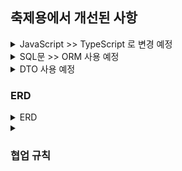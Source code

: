 <h2> 축제용에서 개선된 사항 </h2>
<details>
<summary>JavaScript >> TypeScript 로 변경 예정 </summary>
</details>

<details>
<summary>SQL문 >> ORM 사용 예정 </summary>
</details>

<details>
<summary>DTO 사용 예정 </summary>
</details>


<h3>ERD</h3>

<details>
<summary>ERD</summary>    

![294210307-4daa9a3f-fffa-4143-a812-ceab46d8201e](https://github.com/UMC-UNIVEUS/UNIVEUS-backend/assets/131960164/d3b0d8c6-d890-4d67-a152-0ea99302fab8)


</details>

<details>
<summary><h3>협업 규칙</h3> </summary>

archivvonjang님의 [블로그](https://velog.io/@archivvonjang/Git-Commit-Message-Convention) 를 참고하여 정리하였습니다.
<br/>
<br/>


## Commit Message Convention

### 1. Commit Message Structure
-   기본적인 커밋 메시지 구조

    ```
      제목 (Type: Subject)
      (한줄 띄어 분리)
      본문 (Body)
      (한줄 띄어 분리)
      꼬리말 (Footer)
    ```

### 2. Commit Type
-  커밋의 타입 구성
  
    ```
      태그: 제목 
      (:space 제목으로 : 뒤에만 space를 넣는다.)
    ```
    <br/>
    
    |Tag Name|Description|
    |:--:|:--:|
    |Feat|새로운 기능을 추가|
    |Fix|버그 수정|
    |!BREAKING CHANGE|커다란 API 변경의 경우|
    |!HOTFIX|급하게 치명적인 버그를 고쳐야하는 경우|
    |Style|코드 포맷 변경, 세미 콜론 누락, 코드 수정이 없는 경우|
    |Refactor|Production Code(실제 사용하는 코드) 리팩토링|
    |Comment|필요한 주석 추가 및 변경|
    |Docs|문서 수정|
    |Test|테스트 코드 추가, Production Code(실제 사용하는 코드) 변경 없음|
    |Chore|빌드 업무 수정, 패키지 매니저 수정, 패키지 관리자 구성 등 업데이트, Production Code 변경 없음|
    |Rename|파일 혹은 폴더명을 수정하거나 옮기는 작업만인 경우|
    |Remove|파일을 삭제하는 작업만 수행한 경우|
    <br/>

    추가적인 문맥 정보를 제공하기 위한 목적으로 괄호 안에 적을 수도 있다.
    ```
      Feat(navigation)
      Fix(DB)
    ```

### 3. Subject
-  제목은 50글자 이내로 작성한다.
-  첫글자는 대문자로 작성한다.
-  마침표 및 특수기호는 사용하지 않는다.
-  영문으로 작성하는 경우 동사(원형)을 가장 앞에 명령어로 작성한다.
-  과거시제는 사용하지 않는다.
-  간결하고 요점적으로 즉, 개조식 구문으로 작성한다


```
EX)
Fixed --> Fix
Added --> Add
Modified --> Modify
```

### 4. Body
-  72 글자 이내로 작성한다.
-  최대한 상세히 작성한다. (코드 변경의 이유를 명확히 작성할수록 좋다)
-  어떻게 변경했는지보다 무엇을, 왜 변경했는지 작성한다.
<br/>

### 5. Footer
-  선택사항
-  자세한 건 블로그 참고
<br/>

### 6. Example

```
Ex1)
Feat: 회원 가입 기능 구현 ---> Commit Type

SMS, 이메일 중복확인 API 개발 ---> Body

Resolves: #123 ---> Footer (선택 사항항)
Ref: #456
Related to: #48, #45

Ex2)
!BREAKING CHANGE: 게시글 작성 API 변경

게시글 작성 시 참여자 초대의 ~~ 부분에서 프론트에 데이터를 정확하게 응답하기 위해 ~~한 부분을  ~~하게끔 변경한다.
```
<br/>

커밋 메시지를 여러 줄 입력하려면??
```
git commit -m "커밋메시지 입력
~~~
~~~
```
위처럼 따옴표를 닫지 않고 계속 입력하면 된다.

<br/>


그 외 자주 쓰이는 예시
```
  Fix : 버그 수정                                                   ---> Commit Type
  Fix my test                                                       ---> Body
  Fix typo in style.css
  Fix my test to return undefined
  Fix error when using my function

  Update : Fix와 달리 원래 정상적으로 동작했지만 보완의 개념       ---> Commit Type
  Update harry-server.js to use HTTPS                             ---> Body

  Add                                                             ---> Commit Type
  Add documentation for the defaultPort option                     ---> Body
  Add example for setting Vary: Accept-Encoding header in zlib.md

  Remove(Clean이나 Eliminate) : ‘unnecessary’, ‘useless’, ‘unneeded’, ‘unused’, ‘duplicated’가 붙는 경우가 많음 ---> Commit Type
  Remove fallback cache                                                                                       ---> Body
  Remove unnecessary italics from child_process.md

  Refactor : 리팩토링                                                   ---> Commit Type

  Simplify : Refactor와 유사하지만 약한 수정, 코드 단순화                 ---> Commit Type

  Improve : 호환성, 테스트 커버리지, 성능, 검증 기능, 접근성 등의 향상     ---> Commit Type
  Improve iOS's accessibilityLabel performance by up to 20%               ---> Body

  Implement : 코드 추가보다 큰 단위의 구현                                 ---> Commit Type
  Implement bundle sync status                                             ---> Body

  Correct : 주로 문법의 오류나 타입의 변경, 이름 변경 등에 사용             ---> Commit Type
  Correct grammatical error in BUILDING.md                                 ---> Body

  Prevent                                                                 ---> Commit Type
  Prevent hello handler from saying Hi in hi.js                           ---> Body

  Avoid : Prevent는 못하게 막지만, Avoid는 회피(if 등)                     ---> Commit Type
  Avoid flusing uninitialized traces                                       ---> Body

  Move : 코드나 파일의 이동                                                 ---> Commit Type
  Move function from header to source file                                 ---> Body

  Rename : 이름 변경                                                       ---> Commit Type
  Rename node-report to report                                             ---> Body
```

### 7. Emoji
-    이슈를 파고, 글 내용에다가 아래의 이모지와 함께 어떤 것을 할지 자세히 적는다.
<br/>
🎨	코드의 형식 / 구조를 개선 할 때<br/>
📰	새 파일을 만들 때<br/>
📝	사소한 코드 또는 언어를 변경할 때<br/>
🐎	성능을 향상시킬 때<br/>
📚	문서를 쓸 때<br/>
🐛	버그 reporting할 때, @FIXME 주석 태그 삽입<br/>
🚑	버그를 고칠 때<br/>
🐧	리눅스에서 무언가를 고칠 때<br/>
🍎	Mac OS에서 무언가를 고칠 때<br/>
🏁	Windows에서 무언가를 고칠 때<br/>
🔥	코드 또는 파일 제거할 때 , @CHANGED주석 태그와 함께<br/>
🚜	파일 구조를 변경할 때 . 🎨과 함께 사용<br/>
🔨	코드를 리팩토링 할 때<br/>
☔️	테스트를 추가 할 때<br/>
🔬	코드 범위를 추가 할 때<br/>
💚	CI 빌드를 고칠 때<br/>
🔒	보안을 다룰 때<br/>
⬆️	종속성을 업그레이드 할 때<br/>
⬇️	종속성을 다운 그레이드 할 때<br/>
⏩	이전 버전 / 지점에서 기능을 전달할 때<br/>
⏪	최신 버전 / 지점에서 기능을 백 포트 할 때<br/>
👕	linter / strict / deprecation 경고를 제거 할 때<br/>
💄	UI / style 개선시<br/>
♿️	접근성을 향상시킬 때<br/>
🚧	WIP (진행중인 작업)에 커밋, @REVIEW주석 태그와 함께 사용<br/>
💎	New Release<br/>
🔖	버전 태그<br/>
🎉	Initial Commit<br/>
🔈	로깅을 추가 할 때<br/>
🔇	로깅을 줄일 때<br/>
✨	새로운 기능을 소개 할 때<br/>
⚡️	도입 할 때 이전 버전과 호환되지 않는 특징, @CHANGED주석 태그 사용<br/>
💡	새로운 아이디어, @IDEA주석 태그<br/>
🚀	배포 / 개발 작업 과 관련된 모든 것<br/>
🐘	PostgreSQL 데이터베이스 별 (마이그레이션, 스크립트, 확장 등)<br/>
🐬	MySQL 데이터베이스 특정 (마이그레이션, 스크립트, 확장 등)<br/>
🍃	MongoDB 데이터베이스 특정 (마이그레이션, 스크립트, 확장 등)<br/>
🏦	일반 데이터베이스 별 (마이그레이션, 스크립트, 확장명 등)<br/>
🐳	도커 구성<br/>
🤝	파일을 병합 할 때
</details>


